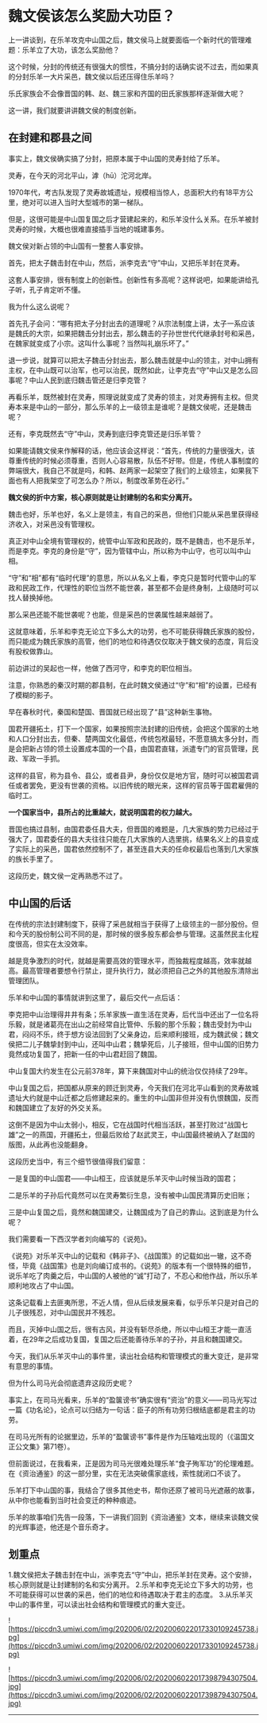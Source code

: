 # 魏文侯该怎么奖励大功臣？

上一讲谈到，在乐羊攻克中山国之后，魏文侯马上就要面临一个新时代的管理难题：乐羊立了大功，该怎么奖励他？

这个时候，分封的传统还有很强大的惯性，不搞分封的话确实说不过去，而如果真的分封乐羊一大片采邑，魏文侯以后还压得住乐羊吗？

乐氏家族会不会像晋国的韩、赵、魏三家和齐国的田氏家族那样逐渐做大呢？

这一讲，我们就要讲讲魏文侯的制度创新。

## 在封建和郡县之间

事实上，魏文侯确实搞了分封，把原本属于中山国的灵寿封给了乐羊。

灵寿，在今天的河北平山，滹（hū）沱河北岸。

1970年代，考古队发现了灵寿故城遗址，规模相当惊人，总面积大约有18平方公里，绝对可以进入当时大型城市的第一梯队。

但是，这很可能是中山国复国之后才营建起来的，和乐羊没什么关系。在乐羊被封灵寿的时候，大概也很难直接插手当地的城建事务。

魏文侯对新占领的中山国有一整套人事安排。

首先，把太子魏击封在中山，然后，派李克去“守”中山，又把乐羊封在灵寿。

这套人事安排，很有制度上的创新性。创新性有多高呢？这样说吧，如果能讲给孔子听，孔子肯定听不懂。

我为什么这么说呢？

首先孔子会问：“哪有把太子分封出去的道理呢？从宗法制度上讲，太子一系应该是魏氏的大宗，如果把魏击分封出去，那么魏击的子孙世世代代继承封号和采邑，在魏家就变成了小宗。这叫什么事呢？当然叫礼崩乐坏了。”

退一步说，就算可以把太子魏击分封出去，那么魏击就是中山的领主，对中山拥有主权，在中山既可以治军，也可以治民，既然如此，让李克去“守”中山又是怎么回事呢？中山人民到底归魏击管还是归李克管？

再看乐羊，既然被封在灵寿，照理说就变成了灵寿的领主，对灵寿拥有主权。但灵寿本来是中山的一部分，那么乐羊的上一级领主是谁呢？是魏文侯呢，还是魏击呢？

还有，李克既然去“守”中山，灵寿到底归李克管还是归乐羊管？

如果能请魏文侯来作解释的话，他应该会这样说：“首先，传统的力量很强大，该尊重传统的时候必须尊重，否则人心容易散，队伍不好带。但是，传统人事制度的弊端很大，我自己不就是吗，和韩、赵两家一起架空了我们的上级领主，如果我下面也有人把我架空了可怎么办？所以，制度改革势在必行。”

 **魏文侯的折中方案，核心原则就是让封建制的名和实分离开。**

魏击也好，乐羊也好，名义上是领主，有自己的采邑，但他们只能从采邑里获得经济收入，对采邑没有管理权。

真正对中山全境有管理权的，统管中山军政和民政的，既不是魏击，也不是乐羊，而是李克。李克的身份是“守”，因为管辖中山，所以称为中山守，也可以叫中山相。

“守”和“相”都有“临时代理”的意思，所以从名义上看，李克只是暂时代管中山的军政和民政工作，代理性的职位当然不能世袭，甚至都不会是终身制，上级随时可以找人替换掉他。

那么采邑还能不能世袭呢？也能，但是采邑的世袭属性越来越弱了。

这就意味着，乐羊和李克无论立下多么大的功劳，也不可能获得魏氏家族的股份，而只能成为魏氏家族的高管，他们的地位和待遇仅仅取决于魏文侯的态度，背后没有股权做靠山。

前边讲过的吴起也一样，他做了西河守，和李克的职位相当。

注意，你熟悉的秦汉时期的郡县制，在此时魏文侯通过“守”和“相”的设置，已经有了模糊的影子。

早在春秋时代，秦国和楚国、晋国就已经出现了“县”这种新生事物。

国君开疆拓土，打下一个国家，如果按照宗法封建的旧传统，会把这个国家的土地和人口分封出去，但秦、楚两国文化最低，传统包袱最轻，不愿意搞太多分封，而是会把新占领的领土设置成本国的一个县，由国君直辖，派遣专门的官员管理，民政、军政一手抓。

这样的县官，称为县令、县公，或者县尹，身份仅仅是地方官，随时可以被国君调任或者罢免，更没有世袭的资格。以旧传统的眼光来，这样的官员等于国君雇佣的临时工。

 **一个国家当中，县所占的比重越大，就说明国君的权力越大。**

晋国也搞过县制，由国君委任县大夫，但晋国的难题是，几大家族的势力已经过于强大了，国君委任的县大夫往往只能在几大家族的人选里挑，结果名义上的县变成了实际上的采邑，国君依然控制不了，甚至连县大夫的任命权最后也落到几大家族的族长手里了。

这段历史，魏文侯一定再熟悉不过了。

## 中山国的后话

在传统的宗法封建制度下，获得了采邑就相当于获得了上级领主的一部分股份。但和今天的股份制公司不同的是，那时候的很多股东都会参与管理。这虽然民主化程度很高，但实在太没效率。

越是竞争激烈的时代，就越是需要高效的管理水平，而独裁程度越高，效率就越高。最高管理者要想令行禁止，提升执行力，就必须把自己之外的其他股东清除出管理团队。

乐羊和中山国的事情就讲到这里了，最后交代一点后话：

李克把中山治理得井井有条；乐羊家族一直生活在灵寿，后代当中还出了一位名将乐毅，就是诸葛亮在出山之前经常自比管仲、乐毅的那个乐毅；魏击受封为中山君，闷闷不乐，终于想方设法回到了父亲身边，后来顺利接班，成为魏武侯；魏文侯把二儿子魏挚封到中山，还叫中山君；魏挚死后，儿子接班，但中山国的旧势力竟然成功复国了，把新一任的中山君赶回了魏国。

中山复国大约发生在公元前378年，算下来魏国对中山的统治仅仅持续了29年。

中山复国之后，把国都从原来的顾迁到灵寿，今天我们在河北平山看到的灵寿故城遗址大约就是中山迁都之后修建起来的。重生的中山国非但并没有仇恨魏国，反而和魏国建立了友好的外交关系。

这倒不是因为中山太弱小，相反，它在战国时代相当活跃，甚至打败过“战国七雄”之一的燕国，开疆拓土，但最后败给了赵武灵王，中山国最终被纳入了赵国的版图，从此再也没能翻身。

这段历史当中，有三个细节很值得我们留意：

一是复国的中山国君——中山桓王，应该就是乐羊灭中山时候当政的国君；

二是乐羊的子孙后代竟然可以在灵寿繁衍生息，没有被中山国民清算历史旧账；

三是中山复国之后，竟然和魏国建交，让魏国成为了自己的靠山。这到底是为什么呢？

我们需要看一下西汉学者刘向编写的《说苑》。

《说苑》对乐羊灭中山的记载和《韩非子》、《战国策》的记载如出一辙，这不奇怪，毕竟《战国策》也是刘向编订成书的。《说苑》的版本有一个很特殊的细节，说乐羊吃了肉羹之后，中山国的人被他的“诚”打动了，不忍心和他作战，所以乐羊顺利地攻占了中山国。

这条记载看上去匪夷所思，不近人情，但从后续发展来看，似乎乐羊只是对自己的儿子很残忍，对中山国民并不残忍。

而且，灭掉中山国之后，很有古风，并没有斩尽杀绝，所以中山桓王才能一直活着，在29年之后成功复国，复国之后还能善待乐羊的子孙，并且和魏国建交。

今天，我们从乐羊灭中山的事件里，读出社会结构和管理模式的重大变迁，是非常有意思的事情。

但为什么司马光会彻底遗弃这段历史呢？

事实上，在司马光看来，乐羊的“盈箧谤书”确实很有“资治”的意义——司马光写过一篇《功名论》，论点可以归结为一句话：臣子的所有功劳归根结底都是君主的功劳。

在司马光所有的论据里边，乐羊的“盈箧谤书”事件是作为压轴戏出现的（《温国文正公文集》第71卷）。

但前面说过，在我看来，正是因为司马光很难处理乐羊“食子殉军功”的伦理难题。在《资治通鉴》的这一部分里，实在无法突破儒家底线，索性就闭口不谈了。

乐羊打下中山国的事，我结合了很多其他史书，帮你还原了被司马光遮蔽的故事，从中你也能看到当时社会变迁的种种痕迹。

乐羊的故事咱们先告一段落，下一讲我们回到《资治通鉴》文本，继续来谈魏文侯的光辉事迹，他还是个音乐奇才。

## 划重点

1.魏文侯把太子魏击封在中山，派李克去“守”中山，把乐羊封在灵寿。这个安排，核心原则就是让封建制的名和实分离开。
2.乐羊和李克无论立下多大的功劳，也不可能获得可以世袭的采邑，他们的地位和待遇取决于君主的态度。
3.从乐羊灭中山的事件里，可以读出社会结构和管理模式的重大变迁。

![https://piccdn3.umiwi.com/img/202006/02/202006022017330109245738.jpg](https://piccdn3.umiwi.com/img/202006/02/202006022017330109245738.jpg)

![https://piccdn3.umiwi.com/img/202006/02/202006022017398794307504.jpg](https://piccdn3.umiwi.com/img/202006/02/202006022017398794307504.jpg)

---
